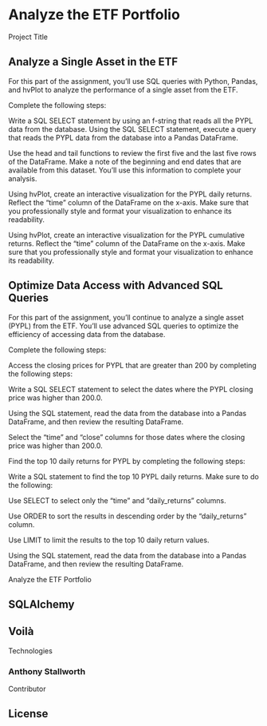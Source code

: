 # Analyze the ETF Portfolio
Project Title


## Analyze a Single Asset in the ETF

For this part of the assignment, you’ll use SQL queries with Python, Pandas, and hvPlot to analyze the performance of a single asset from the ETF.

Complete the following steps:

Write a SQL SELECT statement by using an f-string that reads all the PYPL data from the database. Using the SQL SELECT statement, execute a query that reads the PYPL data from the database into a Pandas DataFrame.

Use the head and tail functions to review the first five and the last five rows of the DataFrame. Make a note of the beginning and end dates that are available from this dataset. You’ll use this information to complete your analysis.

Using hvPlot, create an interactive visualization for the PYPL daily returns. Reflect the “time” column of the DataFrame on the x-axis. Make sure that you professionally style and format your visualization to enhance its readability.

Using hvPlot, create an interactive visualization for the PYPL cumulative returns. Reflect the “time” column of the DataFrame on the x-axis. Make sure that you professionally style and format your visualization to enhance its readability.

## Optimize Data Access with Advanced SQL Queries

For this part of the assignment, you’ll continue to analyze a single asset (PYPL) from the ETF. You’ll use advanced SQL queries to optimize the efficiency of accessing data from the database.

Complete the following steps:

Access the closing prices for PYPL that are greater than 200 by completing the following steps:

Write a SQL SELECT statement to select the dates where the PYPL closing price was higher than 200.0.

Using the SQL statement, read the data from the database into a Pandas DataFrame, and then review the resulting DataFrame.

Select the “time” and “close” columns for those dates where the closing price was higher than 200.0.

Find the top 10 daily returns for PYPL by completing the following steps:

Write a SQL statement to find the top 10 PYPL daily returns. Make sure to do the following:

Use SELECT to select only the “time” and “daily_returns” columns.

Use ORDER to sort the results in descending order by the “daily_returns” column.

Use LIMIT to limit the results to the top 10 daily return values.

Using the SQL statement, read the data from the database into a Pandas DataFrame, and then review the resulting DataFrame.


Analyze the ETF Portfolio
## SQLAlchemy
## Voilà
Technologies








### Anthony Stallworth 

Contributor






## License


